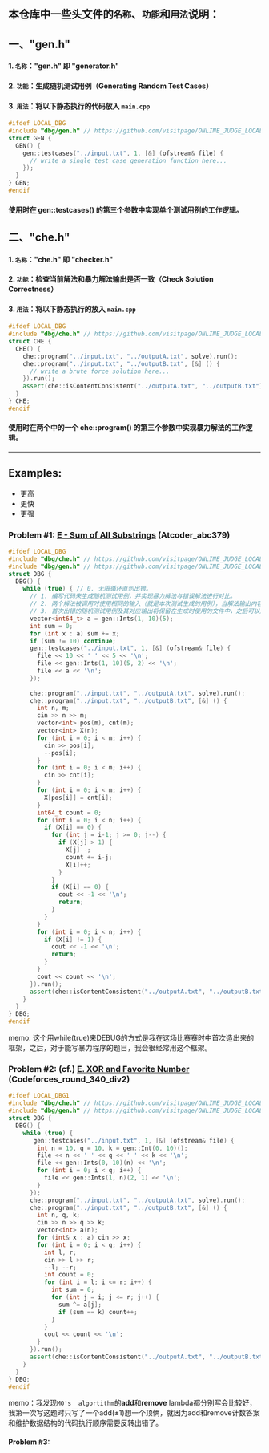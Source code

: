 ## 本仓库中一些头文件的`名称`、`功能`和`用法`说明：

## **一、"gen.h"** 
#### 1. `名称`："gen.h" 即 "generator.h"
#### 2. `功能`：生成随机测试用例（Generating Random Test Cases）
#### 3. `用法`：将以下静态执行的代码放入 `main.cpp`
```cpp
#ifdef LOCAL_DBG  
#include "dbg/gen.h" // https://github.com/visitpage/ONLINE_JUDGE_LOCAL_DBG/blob/main/gen.h
struct GEN {  
  GEN() {  
    gen::testcases("../input.txt", 1, [&] (ofstream& file) {  
      // write a single test case generation function here...
    });  
  }  
} GEN;  
#endif
```
#### 使用时在 gen::testcases() 的第三个参数中实现单个测试用例的工作逻辑。


## 二、"che.h"
#### 1. `名称`："che.h" 即 "checker.h"
#### 2. `功能`：检查当前解法和暴力解法输出是否一致（Check Solution Correctness）
#### 3. `用法`：将以下静态执行的放入 `main.cpp`
```cpp
#ifdef LOCAL_DBG
#include "dbg/che.h" // https://github.com/visitpage/ONLINE_JUDGE_LOCAL_DBG/blob/main/che.h 
struct CHE {
  CHE() {
    che::program("../input.txt", "../outputA.txt", solve).run();
    che::program("../input.txt", "../outputB.txt", [&] () {
      // write a brute force solution here...
    }).run();
    assert(che::isContentConsistent("../outputA.txt", "../outputB.txt"));
  }
} CHE;
#endif
```
#### 使用时在两个中的一个 che::program() 的第三个参数中实现暴力解法的工作逻辑。

---
## Examples:
- 更高
- 更快
- 更强
###  Problem #1: [E - Sum of All Substrings](https://atcoder.jp/contests/abc379/submissions/59613160) (Atcoder_abc379)
```cpp
#ifdef LOCAL_DBG
#include "dbg/che.h" // https://github.com/visitpage/ONLINE_JUDGE_LOCAL_DBG/blob/main/che.h
#include "dbg/gen.h" // https://github.com/visitpage/ONLINE_JUDGE_LOCAL_DBG/blob/main/gen.h
struct DBG {
  DBG() {
    while (true) { // 0. 无限循环直到出错。
      // 1. 编写代码来生成随机测试用例，并实现暴力解法与错误解法进行对比。
      // 2. 两个解法被调用时使用相同的输入（就是本次测试生成的用例），当解法输出内容不一致时，断言会终止程序。
      // 3. 首次出错的随机测试用例及其对应输出将保留在生成时使用的文件中，之后可以用于笔调或者在IDE中进行调试。
      vector<int64_t> a = gen::Ints(1, 10)(5);
      int sum = 0;
      for (int x : a) sum += x;
      if (sum != 10) continue;
      gen::testcases("../input.txt", 1, [&] (ofstream& file) {
        file << 10 << ' ' << 5 << '\n';
        file << gen::Ints(1, 10)(5, 2) << '\n';
        file << a << '\n';
      });
      
      che::program("../input.txt", "../outputA.txt", solve).run();
      che::program("../input.txt", "../outputB.txt", [&] () {
        int n, m;
        cin >> n >> m;
        vector<int> pos(m), cnt(m);
        vector<int> X(n);
        for (int i = 0; i < m; i++) {
          cin >> pos[i];
          --pos[i];
        }
        for (int i = 0; i < m; i++) {
          cin >> cnt[i];
        }
        for (int i = 0; i < m; i++) {
          X[pos[i]] = cnt[i];
        }
        int64_t count = 0;
        for (int i = 0; i < n; i++) {
          if (X[i] == 0) {
            for (int j = i-1; j >= 0; j--) {
              if (X[j] > 1) {
                X[j]--;
                count += i-j;
                X[i]++;
              }
            }
            if (X[i] == 0) {
              cout << -1 << '\n';
              return;
            }
          }
        }
        for (int i = 0; i < n; i++) {
          if (X[i] != 1) {
            cout << -1 << '\n';
            return;
          }
        }
        cout << count << '\n';
      }).run();
      assert(che::isContentConsistent("../outputA.txt", "../outputB.txt"));
    }
  }
} DBG;
#endif
```
memo: 这个用while(true)来DEBUG的方式是我在这场比赛赛时中首次造出来的框架，之后，对于能写暴力程序的题目，我会很经常用这个框架。

### Problem #2: (cf.) [E. XOR and Favorite Number](https://codeforces.com/problemset/problem/617/E) (Codeforces_round_340_div2)
```cpp
#ifdef LOCAL_DBG1
#include "dbg/che.h" // https://github.com/visitpage/ONLINE_JUDGE_LOCAL_DBG/blob/main/che.h
#include "dbg/gen.h" // https://github.com/visitpage/ONLINE_JUDGE_LOCAL_DBG/blob/main/gen.h
struct DBG {
  DBG() {
    while (true) {
       gen::testcases("../input.txt", 1, [&] (ofstream& file) {
        int n = 10, q = 10, k = gen::Int(0, 10)();
        file << n << ' ' << q << ' ' << k << '\n';
        file << gen::Ints(0, 10)(n) << '\n';
        for (int i = 0; i < q; i++) {
          file << gen::Ints(1, n)(2, 1) << '\n';
        }
      });
      che::program("../input.txt", "../outputA.txt", solve).run();
      che::program("../input.txt", "../outputB.txt", [&] () {
        int n, q, k;
        cin >> n >> q >> k;
        vector<int> a(n);
        for (int& x : a) cin >> x;
        for (int i = 0; i < q; i++) {
          int l, r;
          cin >> l >> r;
          --l; --r;
          int count = 0;
          for (int i = l; i <= r; i++) {
            int sum = 0;
            for (int j = i; j <= r; j++) {
              sum ^= a[j];
              if (sum == k) count++;
            }
          }
          cout << count << '\n';
        }
      }).run();
      assert(che::isContentConsistent("../outputA.txt", "../outputB.txt"));
    }
  }
} DBG;
#endif
```
memo：我发现`MO's  algortithm`的**add**和**remove** lambda都分别写会比较好，我第一次写这题时只写了一个add(±1)想一个顶俩，就因为add和remove计数答案和维护数据结构的代码执行顺序需要反转出错了。

#### Problem #3: 